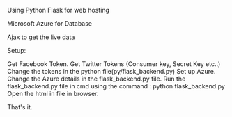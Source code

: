 Using Python Flask for web hosting

Microsoft Azure for Database

Ajax to get the live data

Setup:

Get Facebook Token.
Get Twitter Tokens (Consumer key, Secret Key etc..)
Change the tokens in the python file(py/flask_backend.py)
Set up Azure.
Change the Azure details in the flask_backend.py file.
Run the flask_backend.py file in cmd using the command : python flask_backend.py
Open the html in file in browser.

That's it.
